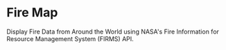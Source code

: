 # Fire Map

Display Fire Data from Around the World using NASA's Fire Information for Resource Management System (FIRMS) API.
